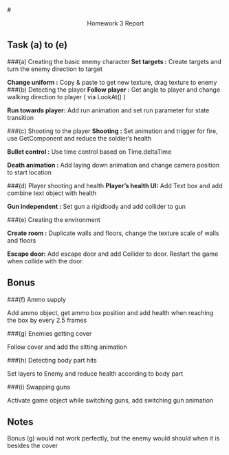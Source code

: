 #<center> Homework 3 Report </center>


## Task (a) to (e)

###(a) Creating the basic enemy character
**Set targets :**
Create targets and turn the enemy direction to target

**Change uniform :**
Copy & paste to get new texture, drag texture to enemy
###(b) Detecting the player 
**Follow player :**
Get angle to player and change walking direction to player ( via LookAt() )

**Run towards player:**
Add run animation and set run parameter for state transition

###(c) Shooting to the player 
**Shooting :**
Set animation and trigger for fire, use GetComponent<GunVR> and reduce the soldier’s health 

**Bullet control :**
Use time control based on Time.deltaTime

**Death animation :**
Add laying down animation and change camera position to start location

###(d) Player shooting and health 
**Player’s health UI:**
Add Text box and add combine text object with health

**Gun independent :**
Set gun a rigidbody and add collider to gun

###(e) Creating the environment 

**Create room :**
Duplicate walls and floors, change the texture scale of walls and floors

**Escape door:**
Add escape door and add Collider to door. Restart the game when collide with the door.

## Bonus

###(f) Ammo supply 

Add ammo object, get ammo box position and add health when reaching the box by every 2.5 frames

###(g) Enemies getting cover 

Follow cover and add the sitting animation 

###(h) Detecting body part hits 

Set layers to Enemy and reduce health according to body part

###(i) Swapping guns 

Activate game object while switching guns, add switching gun animation

## Notes

Bonus (g) would not work perfectly, but the enemy would should when it is besides the cover












